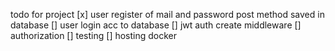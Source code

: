 todo for project 
[x] user register  of mail and password post method saved in database
[] user login acc to database
[] jwt auth create middleware
[] authorization 
[] testing 
[] hosting docker